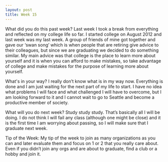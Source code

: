 ```yaml
---
layout: post
title: Week 15
---
```


What did you do this past week? 
Last week I took a break from everything and reflected on my college life so far. I started college on August 2012 and last week was my last week. A group of friends of mine got together and gave our ‘swan song’ which is when people that are retiring give advice to their colleagues, but since we are graduating we decided to do something similar. My main advice was that college is the place to learn more about yourself and it is when you can afford to make mistakes, so take advantage of college and make mistakes for the purpose of learning more about yourself.

What's in your way? 
I really don’t know what is in my way now. Everything is done and I am just waiting for the next part of my life to start. I have no idea what problems I will face and what challenged I will have to overcome, but I am looking forward to it and I cannot wait to go to Seattle and become a productive member of society.

What will you do next week? 
Study study study. That’s basically all I will be doing. I do not think I will fail any class (although one might be close) and it is the first time I am worrying about passing, so I will make sure that I graduate next week.

Tip of the Week: 
My tip of the week to join as many organizations as you can and later evaluate them and focus on 1 or 2 that you really care about. Even if you didn’t join any orgs and are about to graduate, find a club or a hobby and join it.
